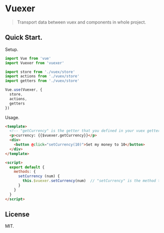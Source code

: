 # Vuexer

> Transport data between vuex and components in whole project.

## Quick Start.

Setup.

```javascript
import Vue from 'vue'
import Vuexer from 'vuexer'

import store from './vuex/store'
import actions from './vuex/store'
import getters from './vuex/store'

Vue.use(Vuexer, {
  store,
  actions,
  getters
})
```

Usage.

```html
<template>
  <!-- "getCurrency" is the getter that you defined in your vuex getters. -->
  <p>currency: {{$vuexer.getCurrency}}</p>
  <div>
    <button @click="setCurrency(10)">Set my money to 10</button>
  </div>
</template>

<script>
  export default {
    methods: {
      setCurrency (num) {
        this.$vuexer.setCurrency(num)  // "setCurrency" is the method that you defined in your vuex actions.
      }
    }
  }
</script>
```

## License
MIT.
